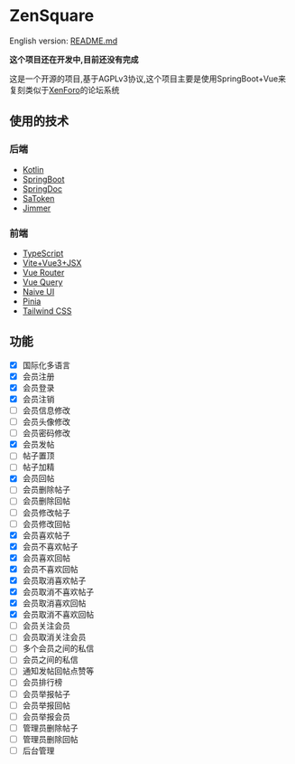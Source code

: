 # ZenSquare

English version: [README.md](README.md)

**这个项目还在开发中,目前还没有完成**

这是一个开源的项目,基于AGPLv3协议,这个项目主要是使用SpringBoot+Vue来复刻类似于[XenForo](https://xenforo.com/solutions/)的论坛系统

## 使用的技术

### 后端

- [Kotlin](https://kotlinlang.org/)
- [SpringBoot](https://spring.io/projects/spring-boot)
- [SpringDoc](https://springdoc.org/v2)
- [SaToken](https://sa-token.dev33.cn/)
- [Jimmer](https://github.com/babyfish-ct/jimmer)

### 前端

- [TypeScript](https://www.typescriptlang.org/)
- [Vite+Vue3+JSX](https://vitejs.dev/)
- [Vue Router](https://next.router.vuejs.org/)
- [Vue Query](https://tanstack.com/query/latest)
- [Naive UI](https://www.naiveui.com/)
- [Pinia](https://pinia.vuejs.org/)
- [Tailwind CSS](https://tailwindcss.com/)

## 功能

- [x] 国际化多语言
- [x] 会员注册
- [x] 会员登录
- [x] 会员注销
- [ ] 会员信息修改
- [ ] 会员头像修改
- [ ] 会员密码修改
- [x] 会员发帖
- [ ] 帖子置顶
- [ ] 帖子加精
- [x] 会员回帖
- [ ] 会员删除帖子
- [ ] 会员删除回帖
- [ ] 会员修改帖子
- [ ] 会员修改回帖
- [x] 会员喜欢帖子
- [x] 会员不喜欢帖子
- [x] 会员喜欢回帖
- [x] 会员不喜欢回帖
- [x] 会员取消喜欢帖子
- [x] 会员取消不喜欢帖子
- [x] 会员取消喜欢回帖
- [x] 会员取消不喜欢回帖
- [ ] 会员关注会员
- [ ] 会员取消关注会员
- [ ] 多个会员之间的私信
- [ ] 会员之间的私信
- [ ] 通知发帖回帖点赞等
- [ ] 会员排行榜
- [ ] 会员举报帖子
- [ ] 会员举报回帖
- [ ] 会员举报会员
- [ ] 管理员删除帖子
- [ ] 管理员删除回帖
- [ ] 后台管理
